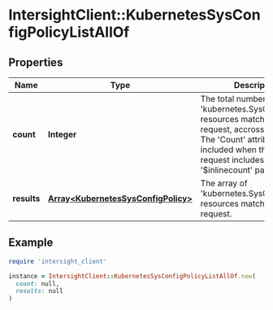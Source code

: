 # IntersightClient::KubernetesSysConfigPolicyListAllOf

## Properties

| Name | Type | Description | Notes |
| ---- | ---- | ----------- | ----- |
| **count** | **Integer** | The total number of &#39;kubernetes.SysConfigPolicy&#39; resources matching the request, accross all pages. The &#39;Count&#39; attribute is included when the HTTP GET request includes the &#39;$inlinecount&#39; parameter. | [optional] |
| **results** | [**Array&lt;KubernetesSysConfigPolicy&gt;**](KubernetesSysConfigPolicy.md) | The array of &#39;kubernetes.SysConfigPolicy&#39; resources matching the request. | [optional] |

## Example

```ruby
require 'intersight_client'

instance = IntersightClient::KubernetesSysConfigPolicyListAllOf.new(
  count: null,
  results: null
)
```

